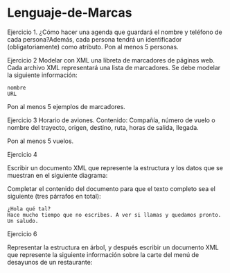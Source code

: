 # Lenguaje-de-Marcas
Ejercicio 1.
¿Cómo hacer una agenda que guardará el nombre y teléfono de cada persona?Además, cada persona tendrá un identificador (obligatoriamente) como atributo. Pon al menos 5 personas.

 
Ejercicio 2
Modelar con XML una libreta de marcadores de páginas web. Cada archivo XML representará una lista de marcadores. Se debe modelar la siguiente información:

    nombre
    URL

Pon al menos 5 ejemplos de marcadores.

 
Ejercicio 3
Horario de aviones.
Contenido: Compañía, número de vuelo o nombre del trayecto, origen, destino, ruta, horas de salida, llegada.

Pon al menos 5 vuelos.

Ejercicio 4

Escribir un documento XML que represente la estructura y los datos que se muestran en el siguiente diagrama:

Completar el contenido del documento para que el texto completo sea el siguiente (tres párrafos en total):

    ¿Hola qué tal?
    Hace mucho tiempo que no escribes. A ver si llamas y quedamos pronto.
    Un saludo.

Ejercicio 6

Representar la estructura en árbol, y después escribir un documento XML que represente la siguiente información sobre la carte del menú de desayunos de un restaurante:

